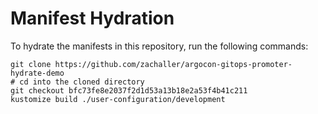 # Manifest Hydration

To hydrate the manifests in this repository, run the following commands:

```shell
git clone https://github.com/zachaller/argocon-gitops-promoter-hydrate-demo
# cd into the cloned directory
git checkout bfc73fe8e2037f2d1d53a13b18e2a53f4b41c211
kustomize build ./user-configuration/development
```
